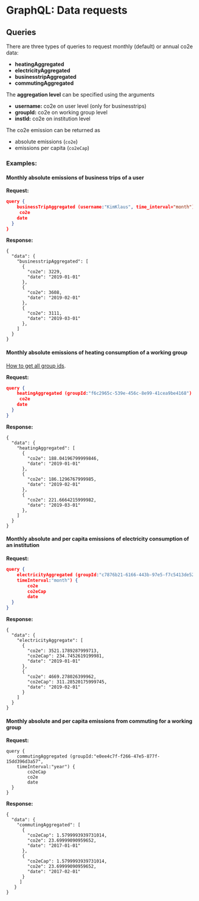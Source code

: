 # GraphQL: Data requests

## Queries

There are three types of queries to request monthly (default) or annual co2e data: 

- **heatingAggregated**
- **electricityAggregated**
- **businesstripAggregated** 
- **commutingAggregated**

The **aggregation level** can be specified using the arguments

- **username:** co2e on user level (only for businesstrips) 
- **groupId:** co2e on working group level
- **instId:** co2e on institution level 

The co2e emission can be returned as 

- absolute emissions (`co2e`)
- emissions per capita (`co2eCap`)

### Examples:  

#### Monthly absolute emissions of business trips of a user  
**Request:**

``` json
query {
	businessTripAggregated (username:"KimKlaus", time_interval="month") {
	 co2e
    date
  }
}
```

**Response:**

```
{
  "data": {
    "businesstripAggregated": [
      {
        "co2e": 3229,
        "date": "2019-01-01"
      },
      {
        "co2e": 3608,
        "date": "2019-02-01"
      },
      {
        "co2e": 3111,
        "date": "2019-03-01"
      },
    ]
  }
}
```

#### Monthly absolute emissions of heating consumption of a working group 

[How to get all group ids](./graphql_user_requests.md).

**Request:**

``` json
query {
	heatingAggregated (groupId:"f6c2965c-539e-456c-8e99-41cea9be4168") {
	 co2e
    date
  }
}
```

**Response:**

```
{
  "data": {
    "heatingAggregated": [
      {
        "co2e": 188.04196799999846,
        "date": "2019-01-01"
      },
      {
        "co2e": 186.1296767999985,
        "date": "2019-02-01"
      },
      {
        "co2e": 221.6664215999982,
        "date": "2019-03-01"
      },
    ]
  }
}
```

#### Monthly absolute and per capita emissions of electricity consumption of an institution 

**Request:**

``` json
query {
	electricityAggregated (groupId:"c7876b21-6166-443b-97e5-f7c5413de520", 
    timeInterval:"month") {
		co2e
    	co2eCap
    	date
  }
}
```

**Response:**

```
{
  "data": {
    "electricityAggregate": [
      {
        "co2e": 3521.1789287999713,
        "co2eCap": 234.7452619199981,
        "date": "2019-01-01"
      },
      {
        "co2e": 4669.278026399962,
        "co2eCap": 311.28520175999745,
        "date": "2019-02-01"
      }
    ]
  }
}
```


#### Monthly absolute and per capita emissions from commuting for a working group 

**Request:**

```
query {
	commutingAggregated (groupId:"e0ee4c7f-f266-47e5-877f-15dd396d3a57", 
    timeInterval:"year") {
    	co2eCap
    	co2e
    	date
  }
}
```

**Response:**

```
{
  "data": {
    "commutingAggregated": [
      {
        "co2eCap": 1.5799993939731014,
        "co2e": 23.69999090959652,
        "date": "2017-01-01"
      },
      {
        "co2eCap": 1.5799993939731014,
        "co2e": 23.69999090959652,
        "date": "2017-02-01"
      }
     ]
   }
}
```

